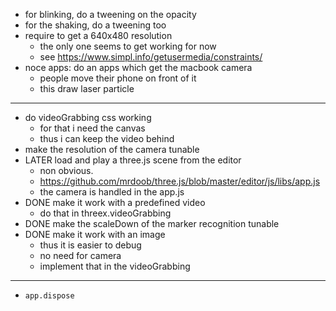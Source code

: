 - for blinking, do a tweening on the opacity
- for the shaking, do a tweening too
- require to get a 640x480 resolution
  - the only one seems to get working for now
  - see https://www.simpl.info/getusermedia/constraints/
- noce apps: do an apps which get the macbook camera 
  - people move their phone on front of it
  - this draw laser particle

---

- do videoGrabbing css working
  - for that i need the canvas
  - thus i can keep the video behind
- make the resolution of the camera tunable
- LATER load and play a three.js scene from the editor
  - non obvious.
  - https://github.com/mrdoob/three.js/blob/master/editor/js/libs/app.js
  - the camera is handled in the app.js
- DONE make it work with a predefined video
  - do that in threex.videoGrabbing
- DONE make the scaleDown of the marker recognition tunable
- DONE make it work with an image
  - thus it is easier to debug
  - no need for camera
  - implement that in the videoGrabbing

---

- ```app.dispose```
